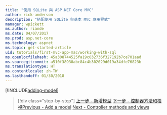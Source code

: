 ```yaml
---
title: "使用 SQLite 與 ASP.NET Core MVC"
author: rick-anderson
description: "搭配使用 SQLite 與基本 MVC 應用程式"
manager: wpickett
ms.author: riande
ms.date: 04/07/2017
ms.prod: asp.net-core
ms.technology: aspnet
ms.topic: get-started-article
uid: tutorials/first-mvc-app-mac/working-with-sql
ms.openlocfilehash: 45a308744525fa19c032736f327192b7ce701aad
ms.sourcegitcommit: a510f38930abc84c4b302029d019a34dfe76823b
ms.translationtype: HT
ms.contentlocale: zh-TW
ms.lasthandoff: 01/30/2018
---
```

[!INCLUDE[adding-model](../../includes/mvc-intro/sql.md)]

>[!div class="step-by-step"]
<span data-ttu-id="5870c-103">[上一步 - 新增模型](adding-model.md)
[下一步 - 控制器方法和檢視](controller-methods-views.md)</span><span class="sxs-lookup"><span data-stu-id="5870c-103">[Previous - Add a model](adding-model.md)
[Next - Controller methods and views](controller-methods-views.md)</span></span>

